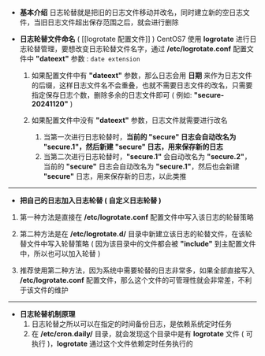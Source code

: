 - **基本介绍**
	日志轮替就是把旧的日志文件移动并改名，同时建立新的空日志文件，当旧日志文件超出保存范围之后，就会进行删除


- **日志轮替文件命名**        ( [[logrotate 配置文件]] )
	CentOS7 使用 **logrotate** 进行日志轮替管理，要想改变日志轮替文件名字，通过 **/etc/logrotate.conf** 配置文件中 **"dateext"** 参数 :    `date extension`
	
	1. 如果配置文件中有 **"dateext"** 参数，那么日志会用 **日期** 来作为日志文件的后缀，这样日志文件名不会重叠，也就不需要日志文件的改名，只需要指定保存日志个数，删除多余的日志文件即可
		( 例如:    **"secure-20241120"** )
	
	2. 如果配置文件中没有 **"dateext"** 参数，日志文件就需要进行改名
		1. 当第一次进行日志轮替时，**当前的 "secure" 日志会自动改名为 "secure.1"，然后新建 "secure" 日志，用来保存新的日志**
		2. 当第二次进行日志轮替时，**"secure.1"** 会自动改名为 **"secure.2"**，当前的 **"secure"** 日志会自动改名为 **"secure.1"**，然后也会新建 **"secure"** 日志，用来保存新的日志，以此类推


---

- **把自己的日志加入日志轮替 ( 自定义日志轮替 )**

1. 第一种方法是直接在 **/etc/logrotate.conf** 配置文件中写入该日志的轮替策略

2. 第二种方法是在 **/etc/logrotate.d/** 目录中新建立该日志的轮替文件，在该轮替文件中写入轮替策略
	 ( 因为该目录中的文件都会被 **"include"** 到主配置文件中，所以也可以加入轮替 )

3. 推荐使用第二种方法，因为系统中需要轮替的日志非常多，如果全部直接写入 **/etc/logrotate.conf** 配置文件，那么这个文件的可管理性就会非常差，不利于该文件的维护


---

- **日志轮替机制原理**
	1. 日志轮替之所以可以在指定的时间备份日志，是依赖系统定时任务
	2. 在 **/etc/cron.daily/** 目录，就会发现这个目录中是有 **logrotate** 文件 ( 可执行 )，**logrotate** 通过这个文件依赖定时任务执行的


